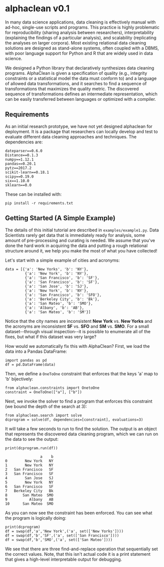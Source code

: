 # alphaclean v0.1
In many data science applications, data cleaning is effectively manual with ad-hoc, single-use scripts and programs. 
This practice is highly problematic for reproducibility (sharing analysis between researchers), interpretability (explaining the findings of a particular analysis), and scalability (replicating the analyses on larger corpora).
Most existing relational data cleaning solutions are designed as stand-alone systems, often coupled with a DBMS, with poor language support for Python and R that are widely used in data science.

We designed a Python library that declaratively synthesizes data cleaning programs. 
AlphaClean is given a  specification of quality (e.g., integrity constraints or a statistical model the data must conform to) and a language of allowed data transformations, and it searches to find a sequence of transformations that maximizes the quality metric.
The discovered sequence of transformations defines an intermediate representation, which can be easily transferred between languages or optimized with a compiler.

## Requirements
As an initial research prototype, we have not yet designed alphaclean for deployment. It is a package that researchers can locally develop and test to evaluate different data cleaning approaches and techniques. The dependencies are:
```
dateparser==0.6.0
Distance==0.1.3
numpy==1.12.1
pandas==0.20.1
pytz==2017.2
scikit-learn==0.18.1
scipy==0.19.0
six==1.10.0
sklearn==0.0
```
These can be installed with:
```
pip install -r requirements.txt
```

## Getting Started (A Simple Example)

The details of this initial tutorial are described in `examples/example1.py`. Data Scientists rarely get data that is immediately ready for analysis, some amount of pre-processing and curating is needed. We assume that you've done the hard work in acquiring the data and putting a rough relational structure around it, we help you make the most of what you have collected!

Let's start with a simple example of cities and acronyms:
```
data = [{'a': 'New Yorks', 'b': 'NY'}, 
         {'a': 'New York', 'b': 'NY'}, 
         {'a': 'San Francisco', 'b': 'SF'},
         {'a': 'San Francisco', 'b': 'SF'},
         {'a': 'San Jose', 'b': 'SJ'},
         {'a': 'New York', 'b': 'NY'},
         {'a': 'San Francisco', 'b': 'SFO'},
         {'a': 'Berkeley City', 'b': 'Bk'},
         {'a': 'San Mateo', 'b': 'SMO'},
         {'a': 'Albany', 'b': 'AB'},
         {'a': 'San Mateo', 'b': 'SM'}]
```
Notice that the city names are inconsistent <b>New York</b> vs. <b>New Yorks</b> and the acronyms are inconsistent <b>SF</b> vs. <b>SFO</b> and <b>SM</b> vs. <b>SMO</b>. For a small dataset--through visual inspection--it is possible to enumerate all of the fixes, but what if this dataset was very large? 

How would we automatically fix this with AlphaClean?
First, we load the data into a Pandas DataFrame:
```
import pandas as pd
df = pd.DataFrame(data)
```
Then, we define a `OneToOne` constraint that enforces that the keys 'a' map to 'b' bijectively:
```
from alphaclean.constraints import OnetoOne
constraint = OneToOne(["a"], ["b"])
```
Next, we invoke the solver to find a program that enforces this constraint (we bound the depth of the search at 3):
```
from alphaclean.search import solve
dcprogram = solve(df, dependencies=[constraint], evaluations=3)
```
It will take a few seconds to run to find the solution. The output is an object that represents the discovered data cleaning program, which we can run on the data to see the output:
```
print(dcprogram.run(df))

                a    b
0        New York   NY
1        New York   NY
2   San Francisco   SF
3   San Francisco   SF
4        San Jose   SJ
5        New York   NY
6   San Francisco   SF
7   Berkeley City   Bk
8       San Mateo  SMO
9          Albany   AB
10      San Mateo  SMO
```
As you can now see the constraint has been enforced. You can see what the program is logically doing:
```
print(dcprogram)
df = swap(df,'a','New York',('a', set(['New Yorks'])))
df = swap(df,'b','SF',('a', set(['San Francisco'])))
df = swap(df,'b','SMO',('a', set(['San Mateo'])))
```
We see that there are three find-and-replace operation that sequentially set the correct values. Note, that this isn't actual code it is a print statement that gives a high-level interpretable output for debugging. 










